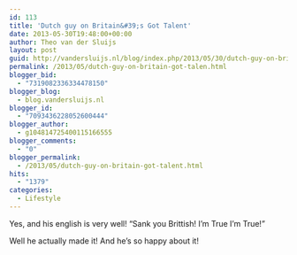 ```yaml
---
id: 113
title: 'Dutch guy on Britain&#39;s Got Talent'
date: 2013-05-30T19:48:00+00:00
author: Theo van der Sluijs
layout: post
guid: http://vandersluijs.nl/blog/index.php/2013/05/30/dutch-guy-on-britain-got-talen/
permalink: /2013/05/dutch-guy-on-britain-got-talen.html
blogger_bid:
  - "7319082336334478150"
blogger_blog:
  - blog.vandersluijs.nl
blogger_id:
  - "7093436228052600444"
blogger_author:
  - g104814725400115166555
blogger_comments:
  - "0"
blogger_permalink:
  - /2013/05/dutch-guy-on-britain-got-talent.html
hits:
  - "1379"
categories:
  - Lifestyle
---
```

Yes, and his english is very well! &#8220;Sank you Brittish! I&#8217;m True I&#8217;m True!&#8221;

Well he actually made it! And he&#8217;s so happy about it!